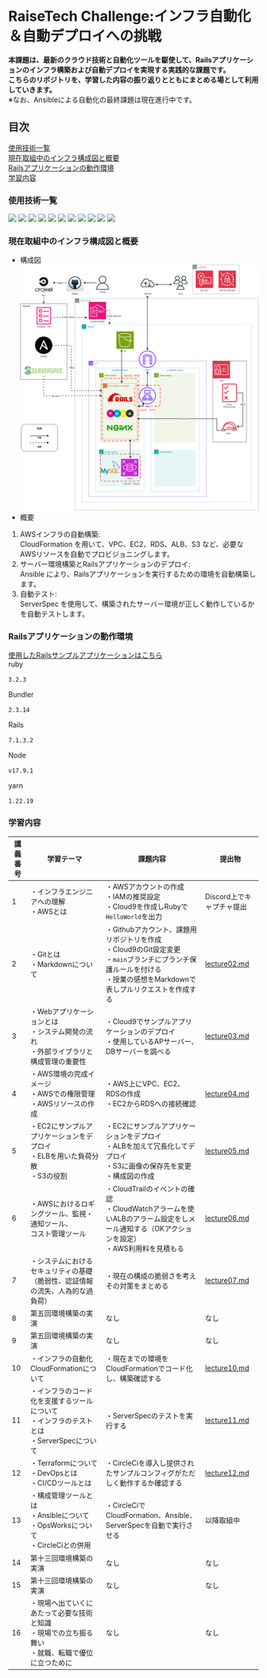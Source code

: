 # RaiseTech Challenge:インフラ自動化＆自動デプロイへの挑戦
**本課題は、最新のクラウド技術と自動化ツールを駆使して、Railsアプリケーションのインフラ構築および自動デプロイを実現する実践的な課題です。  
こちらのリポジトリを、学習した内容の振り返りとともにまとめる場として利用していきます。**   
※なお、Ansibleによる自動化の最終課題は現在進行中です。
## 目次  
   [使用技術一覧](#使用技術一覧)  
   [現在取組中のインフラ構成図と概要](#現在取組中のインフラ構成図と概要)  
   [Railsアプリケーションの動作環境](#railsアプリケーションの動作環境)  
   [学習内容](#学習内容)  

### **使用技術一覧**

<p style="display: inline">
  <!-- Webアプリケーションフレームワーク -->
  <img src="https://img.shields.io/badge/-Ruby%20on%20Rails-CC0000.svg?style=for-the-badge&logo=rubyonrails&logoColor=white">
  
  <!-- アプリケーションサーバー -->
  <img src="https://img.shields.io/badge/-Puma-5a2d81.svg?style=for-the-badge">
  
  <!-- Webサーバー -->
  <img src="https://img.shields.io/badge/-Nginx-269539.svg?logo=nginx&style=for-the-badge">
  
  <!-- データベース -->
  <img src="https://img.shields.io/badge/-MySQL-4479A1.svg?logo=mysql&style=for-the-badge&logoColor=white">
  
  <!-- クラウドプラットフォーム -->
  <img src="https://img.shields.io/badge/-Amazon%20AWS-232F3E.svg?logo=amazon-aws&style=for-the-badge">
  
  <!-- インフラ自動化（CloudFormation） -->
  <img src="https://img.shields.io/badge/-CloudFormation-146EB4.svg?style=for-the-badge&logo=amazon-aws&logoColor=white">
  
  <!-- サーバ構成管理 -->
  <img src="https://img.shields.io/badge/-Ansible-EE0000.svg?style=for-the-badge&logo=ansible&logoColor=white">
  
  <!-- CI/CDパイプライン -->
  <img src="https://img.shields.io/badge/-CircleCI-343434.svg?style=for-the-badge&logo=circleci&logoColor=white">
  
  <!-- デプロイ後テスト -->
  <img src="https://img.shields.io/badge/-ServerSpec-2C3E50.svg?style=for-the-badge">
  
  <!-- バージョン管理 -->
  <img src="https://img.shields.io/badge/-Git-F05032.svg?style=for-the-badge&logo=git&logoColor=white">
  <img src="https://img.shields.io/badge/-GitHub-181717.svg?style=for-the-badge&logo=github&logoColor=white">
</p>

### **現在取組中のインフラ構成図と概要**  
 - 構成図  
![configuration-diagram](/images/README/total-configuration-diagram.png)  
 - 概要  
 1. AWSインフラの自動構築:  
    CloudFormation を用いて、VPC、EC2、RDS、ALB、S3 など、必要なAWSリソースを自動でプロビジョニングします。  
 2. サーバー環境構築とRailsアプリケーションのデプロイ:  
    Ansible により、Railsアプリケーションを実行するための環境を自動構築します。  
 3. 自動テスト:  
    ServerSpec を使用して、構築されたサーバー環境が正しく動作しているかを自動テストします。
### **Railsアプリケーションの動作環境**  
[使用したRailsサンプルアプリケーションはこちら](https://github.com/yuta-ushijima/raisetech-live8-sample-app)  
ruby
```
3.2.3
```
Bundler
```
2.3.14
```
Rails
```
7.1.3.2
```
Node
```
v17.9.1
```
yarn
```
1.22.19
```
### **学習内容**
| 講義番号 | 学習テーマ | 課題内容 | 提出物 |
| ------- | ------- | ------- | ------- |
| 1 | ・インフラエンジニアへの理解 <br> ・AWSとは | ・AWSアカウントの作成 <br> ・IAMの推奨設定 <br> ・Cloud9を作成しRubyで`HelloWorld`を出力 | Discord上でキャプチャ提出 |
| 2 | ・Gitとは <br> ・Markdownについて <br> | ・Githubアカウント、課題用リポジトリを作成 <br> ・Cloud9のGit設定変更 <br> ・`main`ブランチにブランチ保護ルールを付ける <br> ・授業の感想をMarkdownで表しプルリクエストを作成する | [lecture02.md](/lecture02.md) |
| 3 | ・Webアプリケーションとは <br> ・システム開発の流れ <br> ・外部ライブラリと構成管理の重要性 | ・Cloud9でサンプルアプリケーションのデプロイ <br> ・使用しているAPサーバー、DBサーバーを調べる | [lecture03.md](/lecture03.md) |
| 4 | ・AWS環境の完成イメージ <br> ・AWSでの権限管理 <br> ・AWSリソースの作成 | ・AWS上にVPC、EC2、RDSの作成 <br> ・EC2からRDSへの接続確認 | [lecture04.md](/lecture04.md) |
| 5 | ・EC2にサンプルアプリケーションをデプロイ <br> ・ELBを用いた負荷分散 <br> ・S3の役割 | ・EC2にサンプルアプリケーションをデプロイ <br> ・ALBを加えて冗長化してデプロイ <br> ・S3に画像の保存先を変更 <br> ・構成図の作成 | [lecture05.md](/lecture05..md) |
| 6 | ・AWSにおけるロギングツール、監視・通知ツール、 <br> コスト管理ツール | ・CloudTrailのイベントの確認 <br> ・CloudWatchアラームを使いALBのアラーム設定をしメール通知する（OKアクションを設定） <br> ・AWS利用料を見積もる | [lecture06.md](/lecture06.md) |
| 7 | ・システムにおけるセキュリティの基礎 <br> （脆弱性、認証情報の流失、人為的な過負荷） | ・現在の構成の脆弱さを考えその対策をまとめる | [lecture07.md](/lecture07..md) |
| 8 | 第五回環境構築の実演 | なし | なし |
| 9 | 第五回環境構築の実演 | なし | なし |
| 10 | ・インフラの自動化 <br> CloudFormationについて | ・現在までの環境をCloudFormationでコード化し、構築確認する | [lecture10.md](/lecture10.md) |
| 11 | ・インフラのコード化を支援するツールについて <br> ・インフラのテストとは <br> ・ServerSpecについて | ・ServerSpecのテストを実行する | [lecture11.md](/lecture11.md) | 
| 12 | ・Terraformについて <br> ・DevOpsとは <br> ・CI/CDツールとは | ・CircleCiを導入し提供されたサンプルコンフィグがただしく動作するか確認する | [lecture12.md](/lecture12.md) |
| 13 | ・構成管理ツールとは <br> ・Ansibleについて <br> ・OpsWorksについて <br> ・CircleCiとの併用 | ・CircleCiでCloudFormation、Ansible、ServerSpecを自動で実行させる | 以降取組中 | 
| 14 | 第十三回環境構築の実演 | なし | なし | 
| 15 | 第十三回環境構築の実演 | なし | なし |
| 16 | ・現場へ出ていくにあたって必要な技術と知識 <br> ・現場での立ち振る舞い <br> ・就職、転職で優位に立つために | なし | なし | 

